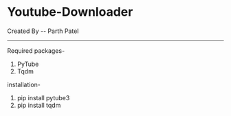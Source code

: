 # Youtube-Downloader

Created By -- Parth Patel

-----------------------------------------------------

Required packages-

1. PyTube
2. Tqdm

installation-

1. pip install pytube3
2. pip install tqdm
